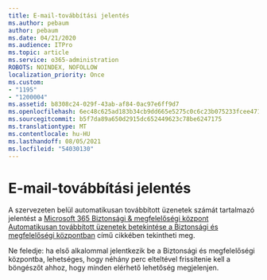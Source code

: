 ```yaml
---
title: E-mail-továbbítási jelentés
ms.author: pebaum
author: pebaum
ms.date: 04/21/2020
ms.audience: ITPro
ms.topic: article
ms.service: o365-administration
ROBOTS: NOINDEX, NOFOLLOW
localization_priority: Once
ms.custom:
- "1195"
- "1200004"
ms.assetid: b8308c24-029f-43ab-af84-0ac97e6ff9d7
ms.openlocfilehash: 6ec48c625ad183b34cb9dd665e5275c0c6c23b075233fcee4712404ab8f37284
ms.sourcegitcommit: b5f7da89a650d2915dc652449623c78be6247175
ms.translationtype: MT
ms.contentlocale: hu-HU
ms.lasthandoff: 08/05/2021
ms.locfileid: "54030130"
---
```

# <a name="email-forwarding-report"></a>E-mail-továbbítási jelentés

A szervezeten belül automatikusan továbbított üzenetek számát tartalmazó jelentést a [Microsoft 365 Biztonsági &amp; megfelelőségi központ](https://protection.office.com/#/homepage) [Automatikusan továbbított üzenetek betekintése a Biztonsági és megfelelőségi központban](https://docs.microsoft.com/microsoft-365/security/office-365-security/mfi-auto-forwarded-messages-report) című cikkében tekintheti meg.
  
Ne feledje: ha első alkalommal jelentkezik be a Biztonsági és megfelelőségi központba, lehetséges, hogy néhány perc elteltével frissítenie kell a böngészőt ahhoz, hogy minden elérhető lehetőség megjelenjen.
  